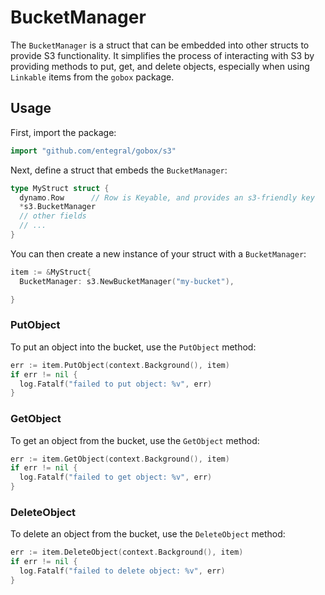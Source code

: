 # BucketManager

The `BucketManager` is a struct that can be embedded into other structs to provide S3 functionality. It simplifies the process of interacting with S3 by providing methods to put, get, and delete objects, especially when using `Linkable` items from the `gobox` package.

## Usage

First, import the package:

```go
import "github.com/entegral/gobox/s3"
```

Next, define a struct that embeds the `BucketManager`:

```go
type MyStruct struct {
  dynamo.Row      // Row is Keyable, and provides an s3-friendly key
  *s3.BucketManager
  // other fields
  // ...
}
```

You can then create a new instance of your struct with a `BucketManager`:

```go
item := &MyStruct{
  BucketManager: s3.NewBucketManager("my-bucket"),

}
```

### PutObject

To put an object into the bucket, use the `PutObject` method:

```go
err := item.PutObject(context.Background(), item)
if err != nil {
  log.Fatalf("failed to put object: %v", err)
}
```

### GetObject

To get an object from the bucket, use the `GetObject` method:

```go
err := item.GetObject(context.Background(), item)
if err != nil {
  log.Fatalf("failed to get object: %v", err)
}
```

### DeleteObject

To delete an object from the bucket, use the `DeleteObject` method:

```go
err := item.DeleteObject(context.Background(), item)
if err != nil {
  log.Fatalf("failed to delete object: %v", err)
}
```
